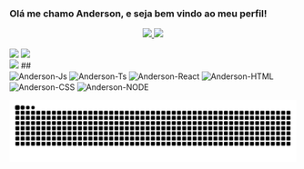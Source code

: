 ### Olá me chamo Anderson, e seja bem vindo ao meu perfil!

<div align="center">
  <a href="https://github.com/FpAnderson">
  <img height="180em" src="https://github-readme-stats.vercel.app/api?username=FpAnderson&show_icons=true&theme=merko&include_all_commits=true&count_private=true"/>
  <img height="180em" src="https://github-readme-stats.vercel.app/api/top-langs/?username=FpAnderson&layout=compact&langs_count=5&theme=merko"/>
</div>
<div style="display: inline_block"><br>
   <a href = "mailto:fpanderson.ferreira@gmail.com"><img src="https://img.shields.io/badge/-Gmail-ea4335?style=for-the-badge&logo=gmail&logoColor=white" target="_blank"></a>
  <a href="https://www.linkedin.com/in/fpanderson/" target="_blank"><img src="https://img.shields.io/badge/-LinkedIn-%230077B5?style=for-the-badge&logo=linkedin&logoColor=white" target="_blank"></a> 
  
</div>
  
  <img  height="180em"  src="https://media4.giphy.com/media/iIqmM5tTjmpOB9mpbn/giphy.gif?cid=ecf05e47yd6y7rxrb1ei474i9gofpe3rbfznarpvtsgowhd6&rid=giphy.gif&ct=g" />
 ##

<div> 
  <img align="center" alt="Anderson-Js" height="30" width="40" src="https://cdn.jsdelivr.net/gh/devicons/devicon/icons/javascript/javascript-plain.svg">
  <img align="center" alt="Anderson-Ts" height="30" width="40" src="https://cdn.jsdelivr.net/gh/devicons/devicon/icons/typescript/typescript-plain.svg">
  <img align="center" alt="Anderson-React" height="30" width="40" src="https://cdn.jsdelivr.net/gh/devicons/devicon/icons/react/react-original.svg">
  <img align="center" alt="Anderson-HTML" height="30" width="40" src="https://cdn.jsdelivr.net/gh/devicons/devicon/icons/html5/html5-original.svg">
  <img align="center" alt="Anderson-CSS" height="30" width="40" src="https://cdn.jsdelivr.net/gh/devicons/devicon/icons/css3/css3-original.svg">
  <img align="center" alt="Anderson-NODE" height="30" width="40" src="https://cdn.jsdelivr.net/gh/devicons/devicon/icons/nodejs/nodejs-original.svg" >
 
  ![Snake animation](https://github.com/FpAnderson/fpAnderson/blob/output/github-contribution-grid-snake.svg)
 
</div>
